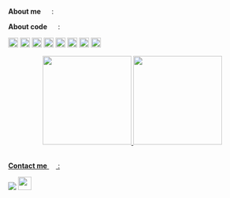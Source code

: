 **About me** <img height="14em" width="14em" src="https://super.so/icon/light/coffee.svg"> :


**About code** <img height="14em" width="14em" src="https://super.so/icon/light/git-merge.svg"> :

<code><img height="20" alt="aws" src="https://www.inovex.de/wp-content/uploads/Amazon_Web_Services_Logo-kl.png"></code>
<code><img height="20" alt="gcp" src="https://catalog.cloudblue.com/wp-content/uploads/2022/11/PRD-571-250-341-logo_QxFh4RC.png"></code>
<code><img height="20" alt="docker" src="https://cdn.icon-icons.com/icons2/2699/PNG/512/docker_tile_logo_icon_168248.png"></code>
<code><img height="20" alt="kubernetes" src="https://static-00.iconduck.com/assets.00/kubernetes-color-icon-256x256-t8ualzkj.png"></code>
<code><img height="20" alt="python" src="https://upload.wikimedia.org/wikipedia/commons/thumb/c/c3/Python-logo-notext.svg/800px-Python-logo-notext.svg.png"></code>
<code><img height="20" alt="golang" src="https://res.cloudinary.com/spantree-technology-group/image/upload/v1675714279/tools_go_c992807789.png"></code>
<code><img height="20" alt="nodejs" src="https://cdn.iconscout.com/icon/free/png-256/free-node-js-logo-icon-download-in-svg-png-gif-file-formats--nodejs-programming-language-pack-logos-icons-1174925.png?f=webp&w=256"></code>
<code><img height="20" alt="typescript" src="https://cdn.icon-icons.com/icons2/2415/PNG/512/typescript_original_logo_icon_146317.png"></code>

<div align="center">
  <a href="https://github.com/felippemozer">
  <img 
    height="180em" 
    src="https://github-readme-stats.vercel.app/api?username=felippemozer&theme=github_dark&show_icons=true&rank_icon=github&count_private=true&hide=issues,contribs"
  >
  <img 
    height="180em" 
    src="https://github-readme-stats.vercel.app/api/top-langs/?username=felippemozer&layout=compact&theme=github_dark&langs_count=6&hide=java,mustache,smarty"
  >
</div>

<br/>

**Contact me** <img height="14em" width="14em" src="https://super.so/icon/light/headphones.svg"> :

<div>
  <a href="https://github.com/felippemozer" target="_blank"><img src="https://img.shields.io/badge/GitHub-100000?style=for-the-badge&logo=github&logoColor=white" target="_blank"></a>
  <a href="https://www.linkedin.com/in/felippe-barbosa-mozer-74a8711a3/" target="_blank"><img src="https://img.shields.io/badge/LinkedIn-0077B5?style=for-the-badge&logo=linkedin&logoColor=white" target="_blank" height="27px"></a>
</div>

<!-- https://icon-icons.com/pt/ -->
<!-- https://super.so/icons-light   -->
